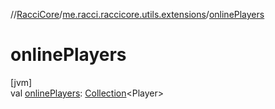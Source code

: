 //[RacciCore](../../index.md)/[me.racci.raccicore.utils.extensions](index.md)/[onlinePlayers](online-players.md)

# onlinePlayers

[jvm]\
val [onlinePlayers](online-players.md): [Collection](https://kotlinlang.org/api/latest/jvm/stdlib/kotlin.collections/-collection/index.html)&lt;Player&gt;
